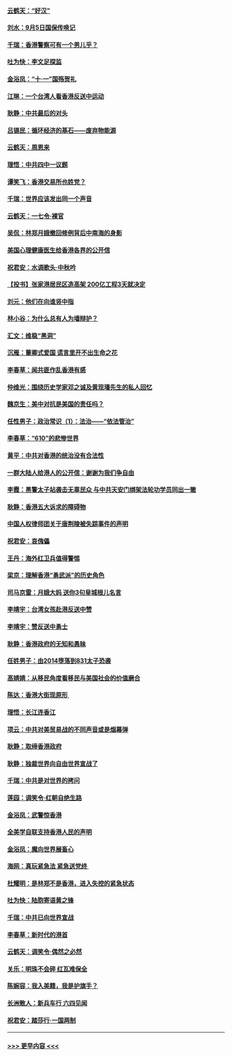 #### [云鹤天：“好汉”](../pages/nsc993/n11513536.md?t=09111722) 
#### [刘水：9月5日国保传唤记](../pages/nsc993/n11513460.md?t=09111722) 
#### [千瑞：香港警察可有一个男儿乎？](../pages/nsc993/n11513109.md?t=09111722) 
#### [吐为快：李文足探监](../pages/nsc993/n11509622.md?t=09111722) 
#### [金浴凤：“十‧一”国殇贺礼](../pages/nsc993/n11509593.md?t=09111722) 
#### [江琳：一个台湾人看香港反送中运动](../pages/nsc993/n11509211.md?t=09111722) 
#### [耿静：中共最后的对头](../pages/nsc993/n11508308.md?t=09111722) 
#### [吕锡民：循环经济的基石——废弃物能源](../pages/nsc993/n11508212.md?t=09111722) 
#### [云鹤天：周恩来](../pages/nsc993/n11508055.md?t=09111722) 
#### [理悟：中共四中一议题](../pages/nsc993/n11507782.md?t=09111722) 
#### [谭笑飞：香港交易所也姓党？](../pages/nsc993/n11507753.md?t=09111722) 
#### [千瑞：世界应该发出同一个声音](../pages/nsc993/n11507290.md?t=09111722) 
#### [云鹤天：一七令‧裸官](../pages/nsc993/n11507177.md?t=09111722) 
#### [吴侃：林郑月娥撤回修例背后中南海的身影](../pages/nsc993/n11506876.md?t=09111722) 
#### [美国心理健康医生给香港各界的公开信](../pages/nsc993/n11506809.md?t=09111722) 
#### [祝君安：水调歌头‧中秋吟](../pages/nsc993/n11506758.md?t=09111722) 
#### [【投书】张家港居民区造高架 200亿工程3天就决定](../pages/nsc993/n11506682.md?t=09111722) 
#### [刘元：他们在向谁竖中指](../pages/nsc993/n11505384.md?t=09111722) 
#### [林小谷：为什么总有人为墙辩护？](../pages/nsc993/n11505226.md?t=09111722) 
#### [汇文：维稳“黑洞”](../pages/nsc993/n11504347.md?t=09111722) 
#### [沉雁：董卿式爱国 谎言里开不出生命之花](../pages/nsc993/n11503215.md?t=09111722) 
#### [李春草：闻共匪作乱香港有感](../pages/nsc993/n11503072.md?t=09111722) 
#### [仲维光：围绕历史学家邓之诚及黄现璠先生的私人回忆](../pages/nsc993/n11501330.md?t=09111722) 
#### [魏京生：美中对抗是美国的责任吗？](../pages/nsc993/n11500723.md?t=09111722) 
#### [任性男子：政治常识（1）：法治——“依法管治”](../pages/nsc993/n11500791.md?t=09111722) 
#### [李春草：“610”的悲惨世界](../pages/nsc993/n11501141.md?t=09111722) 
#### [黄平：中共对香港的统治没有合法性](../pages/nsc993/n11499473.md?t=09111722) 
#### [一群大陆人给港人的公开信：谢谢为我们争自由](../pages/nsc993/n11500402.md?t=09111722) 
#### [李霞：黑警太子站袭击无辜民众 与中共天安门绑架法轮功学员同出一辙](../pages/nsc993/n11499805.md?t=09111722) 
#### [耿静：香港五大诉求的障碍物](../pages/nsc993/n11497578.md?t=09111722) 
#### [中国人权律师团关于唐荆陵被失踪事件的声明](../pages/nsc993/n11500014.md?t=09111722) 
#### [祝君安：哀傀儡](../pages/nsc993/n11499776.md?t=09111722) 
#### [王丹：海外红卫兵值得警惕](../pages/nsc993/n11498138.md?t=09111722) 
#### [梁京：理解香港“勇武派”的历史角色](../pages/nsc993/n11498006.md?t=09111722) 
#### [司马京雷：月娥大妈  送你3句皇城根儿名言](../pages/nsc993/n11497885.md?t=09111722) 
#### [李靖宇：台湾女孩赴港反送中赞](../pages/nsc993/n11497721.md?t=09111722) 
#### [李靖宇：赞反送中勇士](../pages/nsc993/n11497452.md?t=09111722) 
#### [耿静：香港政府的无知和愚昧](../pages/nsc993/n11494238.md?t=09111722) 
#### [任姓男子：由2014堕落到831太子恐袭](../pages/nsc993/n11496683.md?t=09111722) 
#### [高婧婧：从移民角度看移民与美国社会的价值磨合](../pages/nsc993/n11495757.md?t=09111722) 
#### [陈达：香港大街现原形 ](../pages/nsc993/n11495441.md?t=09111722) 
#### [理悟：长江连香江](../pages/nsc993/n11495377.md?t=09111722) 
#### [项云：中共对美贸易战的不同声音或是烟幕弹](../pages/nsc993/n11494929.md?t=09111722) 
#### [耿静：取缔香港政府](../pages/nsc993/n11494218.md?t=09111722) 
#### [耿静：独裁世界向自由世界宣战了](../pages/nsc993/n11494190.md?t=09111722) 
#### [千瑞：中共是对世界的拷问](../pages/nsc993/n11493021.md?t=09111722) 
#### [莲园：调笑令‧红朝自绝生路](../pages/nsc993/n11493011.md?t=09111722) 
#### [金浴凤：武警惊香港](../pages/nsc993/n11492994.md?t=09111722) 
#### [全美学自联支持香港人民的声明](../pages/nsc993/n11492630.md?t=09111722) 
#### [金浴凤：魔向世界展畜心](../pages/nsc993/n11492599.md?t=09111722) 
#### [海网：真玩紧急法 紧急送党终 ](../pages/nsc993/n11492535.md?t=09111722) 
#### [杜耀明：是林郑不是香港，进入失控的紧急状态](../pages/nsc993/n11491420.md?t=09111722) 
#### [吐为快：陆胞寄语黄之锋](../pages/nsc993/n11491117.md?t=09111722) 
#### [千瑞：中共已向世界宣战](../pages/nsc993/n11490123.md?t=09111722) 
#### [李春草：新时代的港首](../pages/nsc993/n11489864.md?t=09111722) 
#### [云鹤天：调笑令·偶然之必然](../pages/nsc993/n11489701.md?t=09111722) 
#### [关乐：明珠不会碎 红瓦难保全](../pages/nsc993/n11489647.md?t=09111722) 
#### [陈婉容：我入美籍，我是护旗手？](../pages/nsc993/n11487908.md?t=09111722) 
#### [长洲散人：新兵车行 六四见闻](../pages/nsc993/n11487729.md?t=09111722) 
#### [祝君安：踏莎行‧一国两制](../pages/nsc993/n11487699.md?t=09111722) 

----
#### [ >>> 更早内容 <<< ](../indexes/nsc993-earlier.md)
